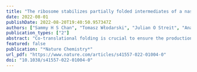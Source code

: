 ```yaml
---
title: "The ribosome stabilizes partially folded intermediates of a nascent multi-domain protein."
date: 2022-08-01
publishDate: 2022-08-20T19:40:50.957347Z
authors: ["Sammy H S Chan", "Tomasz Włodarski", "Julian O Streit", "Anaïs M E Cassaignau", "Lauren F Woodburn", "Minkoo Ahn", "Georg Johannes Freiherr von Sass", "Christopher A Waudby", "Nediljko Budisa", "Lisa D Cabrita", "John Christodoulou"]
publication_types: ["2"]
abstract: "Co-translational folding is crucial to ensure the production of biologically active proteins. The ribosome can alter the folding pathways of nascent polypeptide chains, yet a structural understanding remains largely inaccessible experimentally. We have developed site-specific labelling of nascent chains to detect and measure, using 19F nuclear magnetic resonance (NMR) spectroscopy, multiple states accessed by an immunoglobulin-like domain within a tandem repeat protein during biosynthesis. By examining ribosomes arrested at different stages during translation of this common structural motif, we observe highly broadened NMR resonances attributable to two previously unidentified intermediates, which are stably populated across a wide folding transition. Using molecular dynamics simulations and corroborated by cryo-electron microscopy, we obtain models of these partially folded states, enabling experimental verification of a ribosome-binding site that contributes to their high stabilities. We thus demonstrate a mechanism by which the ribosome could thermodynamically regulate folding and other co-translational processes. o̧pyright 2022. The Author(s)."
featured: false
publication: "*Nature Chemistry*"
url_pdf: "https://www.nature.com/articles/s41557-022-01004-0"
doi: "10.1038/s41557-022-01004-0"
---
```


